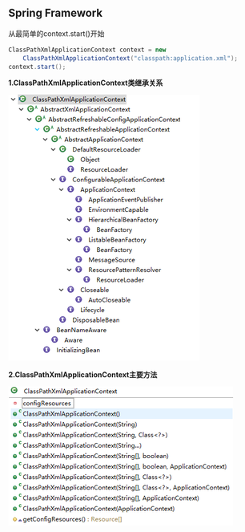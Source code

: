 ## Spring Framework
从最简单的context.start()开始
```java
ClassPathXmlApplicationContext context = new
    ClassPathXmlApplicationContext("classpath:application.xml");
context.start();
```

**1.ClassPathXmlApplicationContext类继承关系**

![](./images/hierach.PNG)

**2.ClassPathXmlApplicationContext主要方法**

![](./images/ClassPathXmlApplicationContext.PNG)

